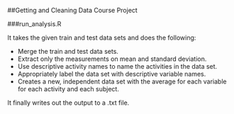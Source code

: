 ##Getting and Cleaning Data Course Project

###run_analysis.R

It takes the given train and test data sets and does the following:

* Merge the train and test data sets.
* Extract only the measurements on mean and standard deviation.
* Use descriptive activity names to name the activities in the data set.
* Appropriately label the data set with descriptive variable names.
* Creates a new, independent data set with the average for each variable for each activity and each subject.

It finally writes out the output to a .txt file.
